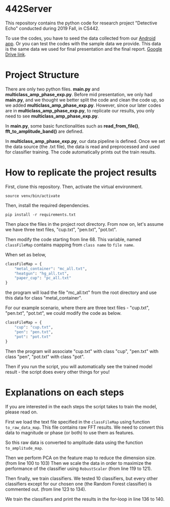 # 442Server

This repository contains the python code for research project "Detective Echo" conducted during 2019 Fall, in CS442.

To use the codes, you have to seed the data collected from our [Android app](https://github.com/cjeon/442Client). 
Or you can test the codes with the sample data we provide. This data is the same data we used for final presentation and the final report.
[Google Drive link](https://drive.google.com/file/d/188HjHgrzjBbsEiA2rjSyb90xMyZcvRS-/view?usp=sharing).

# Project Structure
There are only two python files. **main.py** and **multiclass_amp_phase_exp.py**. Before mid presentation, we only had **main.py**,
and we thought we better split the code and clean the code up, so we added **multiclass_amp_phase_exp.py**. However, since our later codes
are in **multiclass_amp_phase_exp.py**, to replicate our results, you only need to see **multiclass_amp_phase_exp.py**.

In **main.py**, some basic functionalities such as **read_from_file()**, **fft_to_amplitude_band()** are defined.

In **multiclass_amp_phase_exp.py**, our data pipeline is defined. Once we set the data source (the .txt file), 
the data is read and preprocessed and used for classifier training. The code automatically prints out the train results.

# How to replicate the project results
First, clone this repository. Then, activate the virtual environment.

```
source venv/bin/activate
```
Then, install the required dependencies.

```
pip install -r requirements.txt
```

Then place the files in the project root directory. From now on, let's assume we have three text files, "cup.txt", "pen.txt", "pot.txt".

Then modify the code starting from line 68. This variable, named `classFileMap` contains mapping from `class name` to `file name`.

When set as below, 

```python
classFileMap = {
    "metal_container": "mc_all.txt",
    "heatgun": "hg_all.txt",
    "paper_cup": "pc_all.txt"
}
```

the program will load the file "mc_all.txt" from the root directory and use this data for class "metal_container".

For our example scenario, where there are three text files - "cup.txt", "pen.txt", "pot.txt", we could modify the code as below.

```python
classFileMap = {
    "cup": "cup.txt",
    "pen": "pen.txt",
    "pot": "pot.txt"
}
```

Then the program will associate "cup.txt" with class "cup", "pen.txt" with class "pen", "pot.txt" with class "pot".

Then if you run the script, you will automatically see the trained model result - the script does every other things for you!

# Explanations on each steps

If you are interested in the each steps the script takes to train the model, please read on.

First we load the text file specified in the `classFileMap` using function `to_raw_data_map`. This file contains raw FFT results.
We need to convert this data to magnitude or phase (or both) to use them as features.

So this raw data is converted to amplitude data using the function `to_amplitude_map`.

Then we perform PCA on the feature map to reduce the dimension size. (from line 100 to 103) 
Then we scale the data in order to maximize the performance of the classifier using `RobustScaler` (from line 119 to 121).

Then finally, we train classifiers. We tested 10 classifiers, 
but every other classifiers except for our chosen one (the Random Forest classifier) is commented out. (from line 123 to 134).

We train the classifiers and print the results in the for-loop in line 136 to 140.
